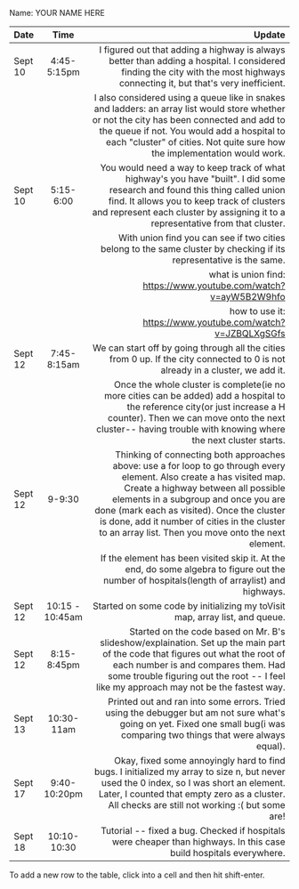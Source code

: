 Name: YOUR NAME HERE

| Date    |      Time       |                                                                                                                                                                                                                                                                                                                                                      Update |
|:--------|:---------------:|------------------------------------------------------------------------------------------------------------------------------------------------------------------------------------------------------------------------------------------------------------------------------------------------------------------------------------------------------------:|
| Sept 10 |   4:45-5:15pm   |                                                                                                                                                                               I figured out that adding a highway is always better than adding a hospital. I considered finding the city with the most highways connecting it, but that's very inefficient. |
|         |                 |                                                                                       I also considered using a queue like in snakes and ladders: an array list would store whether or not the city has been connected and add to the queue if not. You would add a hospital to each "cluster" of cities. Not quite sure how the implementation would work. |
| Sept 10 |    5:15-6:00    |                                                                                                You would need a way to keep track of what highway's you have "built". I did some research and found this thing called union find. It allows you to keep track of clusters and represent each cluster by assigning it to a representative from that cluster. |
|         |                 |                                                                                                                                                                                                                                         With union find you can see if two cities belong to the same cluster by checking if its representative is the same. |
|         |                 |                                                                                                                                                                                                                                                                                             what is union find: https://www.youtube.com/watch?v=ayW5B2W9hfo |
|         |                 |                                                                                                                                                                                                                                                                                                  how to use it: https://www.youtube.com/watch?v=JZBQLXgSGfs |
| Sept 12 |   7:45-8:15am   |                                                                                                                                                                                                                              We can start off by going through all the cities from 0 up. If the city connected to 0 is not already in a cluster, we add it. |
|         |                 |                                                                                                                  Once the whole cluster is complete(ie no more cities can be added) add a hospital to the reference city(or just increase a H counter). Then we can move onto the next cluster-- having trouble with knowing where the next cluster starts. |
| Sept 12 |     9-9:30      | Thinking of connecting both approaches above: use a for loop to go through every element. Also create a has visited map. Create a highway between all possible elements in a subgroup and once you are done (mark each as visited). Once the cluster is done, add it number of cities in the cluster to an array list. Then you move onto the next element. |
|         |                 |                                                                                                                                                                                                               If the element has been visited skip it. At the end, do some algebra to figure out the number of hospitals(length of arraylist) and highways. |
| Sept 12 | 10:15 - 10:45am |                                                                                                                                                                                                                                                                                 Started on some code by initializing my toVisit map, array list, and queue. |
| Sept 12 |   8:15-8:45pm   |                                                                                             Started on the code based on Mr. B's slideshow/explaination. Set up the main part of the code that figures out what the root of each number is and compares them. Had some trouble figuring out the root -- I feel like my approach may not be the fastest way. |
| Sept 13 |   10:30-11am    |                                                                                                                                                                                 Printed out and ran into some errors. Tried using the debugger but am not sure what's going on yet. Fixed one small bug(i was comparing two things that were always equal). |
| Sept 17 |  9:40-10:20pm   |                                                                                                                    Okay, fixed some annoyingly hard to find bugs. I initialized my array to size n, but never used the 0 index, so I was short an element. Later, I counted that empty zero as a cluster. All checks are still not working :( but some are! |
| Sept 18 |   10:10-10:30   |                                                                                                                                                                                                                                         Tutorial -- fixed a bug. Checked if hospitals were cheaper than highways. In this case build hospitals everywhere.  |


To add a new row to the table, click into a cell and then hit shift-enter.